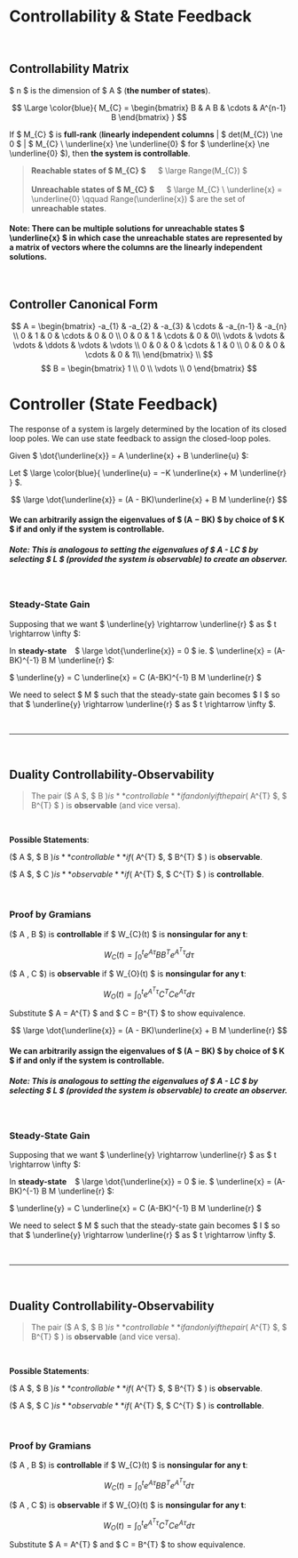 # Controllability & State Feedback

</br>

## Controllability Matrix

$ n $ is the dimension of $ A $ (**the number of states**).

$$ \Large \color{blue}{
M_{C} = \begin{bmatrix}
B & A B & \cdots & A^{n-1} B
\end{bmatrix}
}
$$

If $ M_{C} $ is **full-rank** (**linearly independent columns** | $ det(M_{C}) \ne 0 $ | $ M_{C} \ \underline{x} \ne \underline{0} $ for $ \underline{x} \ne \underline{0} $), then **the system is controllable**.

> **Reachable states of $ M_{C} $** &emsp; $ \large Range(M_{C}) $ </br> </br>
> **Unreachable states of $ M_{C} $** &emsp; $ \large M_{C} \ \underline{x} = \underline{0} \qquad Range(\underline{x}) $ are the set of **unreachable states**.


#### Note: There can be multiple solutions for unreachable states $ \underline{x} $ in which case the unreachable states are represented by a matrix of vectors where the columns are the linearly independent solutions.

</br>

## Controller Canonical Form

$$ 
A = \begin{bmatrix}
-a_{1} & -a_{2} & -a_{3} & \cdots & -a_{n-1}  & -a_{n} \\
0 & 1 & 0 & \cdots & 0 & 0 \\
0 & 0 & 1 & \cdots & 0 & 0\\
\vdots & \vdots & \vdots & \ddots & \vdots & \vdots \\
0 & 0 & 0 & \cdots & 1 & 0 \\
0 & 0 & 0 & \cdots & 0 & 1\\
\end{bmatrix} \\
$$
$$
B = \begin{bmatrix} 1 \\ 0 \\ \vdots \\ 0 \end{bmatrix}
$$


# Controller (State Feedback)

The response of a system is largely determined by the location of its closed loop poles. We can use state feedback to assign the closed-loop poles.

Given $ \dot{\underline{x}} = A \underline{x} + B \underline{u} $:
 
Let $ \large \color{blue}{ \underline{u} = −K \underline{x} + M \underline{r} } $.

$$ \large \dot{\underline{x}} = (A - BK)\underline{x} + B M \underline{r} $$

#### We can arbitrarily assign the eigenvalues of $ (A − BK) $ by choice of $ K $ if and only if the system is controllable.

##### Note: This is analogous to setting the eigenvalues of $ A - LC $ by selecting $ L $ (provided the system is observable) to create an observer. 

</br>

### Steady-State Gain

Supposing that we want $ \underline{y} \rightarrow \underline{r} $ as $ t \rightarrow \infty $:

In **steady-state** &ensp; $ \large \dot{\underline{x}} = 0 $ ie. $ \underline{x} = (A-BK)^{-1} B M \underline{r} $:

$ \underline{y} = C \underline{x} = C (A-BK)^{-1} B M \underline{r} $


We need to select $ M $ such that the steady-state gain becomes $ I $ so that $ \underline{y} \rightarrow \underline{r} $ as $ t \rightarrow \infty $.



</br> <hr> </br>

## Duality Controllability-Observability

> The pair ($ A $, $ B $) is **controllable** if and only if the pair ($ A^{T} $, $ B^{T} $ ) is **observable** (and vice versa).

</br>

**Possible Statements**:

($ A $, $ B $) is **controllable** if ($ A^{T} $, $ B^{T} $ ) is **observable**.

($ A $, $ C $) is **observable** if ($ A^{T} $, $ C^{T} $ ) is **controllable**.

</br>

### Proof by Gramians

($ A $,$ B $) is **controllable** if $ W_{C}(t) $ is **nonsingular for any t**:

$$ W_{C}(t) = \int_{0}^{t} e^{A \tau} B B^{T} e^{A^{T} \tau} d\tau $$


($ A $,$ C $) is **observable** if $ W_{O}(t) $ is **nonsingular for any t**:

$$ W_{O}(t) = \int_{0}^{t} e^{A^{T} \tau} C^{T} C e^{A \tau} d\tau $$

Substitute $ A = A^{T} $ and $ C = B^{T} $ to show equivalence.




$$ \large \dot{\underline{x}} = (A - BK)\underline{x} + B M \underline{r} $$

#### We can arbitrarily assign the eigenvalues of $ (A − BK) $ by choice of $ K $ if and only if the system is controllable.

##### Note: This is analogous to setting the eigenvalues of $ A - LC $ by selecting $ L $ (provided the system is observable) to create an observer. 

</br>

### Steady-State Gain

Supposing that we want $ \underline{y} \rightarrow \underline{r} $ as $ t \rightarrow \infty $:

In **steady-state** &ensp; $ \large \dot{\underline{x}} = 0 $ ie. $ \underline{x} = (A-BK)^{-1} B M \underline{r} $:

$ \underline{y} = C \underline{x} = C (A-BK)^{-1} B M \underline{r} $


We need to select $ M $ such that the steady-state gain becomes $ I $ so that $ \underline{y} \rightarrow \underline{r} $ as $ t \rightarrow \infty $.



</br> <hr> </br>

## Duality Controllability-Observability

> The pair ($ A $, $ B $) is **controllable** if and only if the pair ($ A^{T} $, $ B^{T} $ ) is **observable** (and vice versa).

</br>

**Possible Statements**:

($ A $, $ B $) is **controllable** if ($ A^{T} $, $ B^{T} $ ) is **observable**.

($ A $, $ C $) is **observable** if ($ A^{T} $, $ C^{T} $ ) is **controllable**.

</br>

### Proof by Gramians

($ A $,$ B $) is **controllable** if $ W_{C}(t) $ is **nonsingular for any t**:

$$ W_{C}(t) = \int_{0}^{t} e^{A \tau} B B^{T} e^{A^{T} \tau} d\tau $$


($ A $,$ C $) is **observable** if $ W_{O}(t) $ is **nonsingular for any t**:

$$ W_{O}(t) = \int_{0}^{t} e^{A^{T} \tau} C^{T} C e^{A \tau} d\tau $$

Substitute $ A = A^{T} $ and $ C = B^{T} $ to show equivalence.



